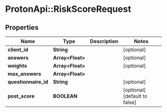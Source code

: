 # ProtonApi::RiskScoreRequest

## Properties
Name | Type | Description | Notes
------------ | ------------- | ------------- | -------------
**client_id** | **String** |  | [optional] 
**answers** | **Array&lt;Float&gt;** |  | [optional] 
**weights** | **Array&lt;Float&gt;** |  | [optional] 
**max_answers** | **Array&lt;Float&gt;** |  | 
**questionnaire_id** | **String** |  | [optional] 
**post_score** | **BOOLEAN** |  | [optional] [default to false]


